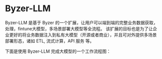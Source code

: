 # Byzer-LLM

[](./images/IMG_0106%202.JPG)

Byzer-LLM 是基于 Byzer 的一个扩展，让用户可以端到端的完整业务数据获取，处理，fintune大模型，多场景部署大模型等全流程。
该扩展的目标也是为了让企业更好的将业务数据注入到私有大模型（开源或者商业），并且可对外提供多场景部署形态，诸如 ETL, 流式计算，API 服务
等。

下面是使用 Byzer-LLM 完成大模型的一个工作流程图：

[](./images/IMG_0070.PNG)